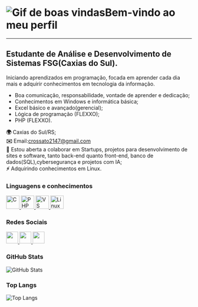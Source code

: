 <!DOCTYPE html>
<html lang="pt-BR">
<head>
    <meta charset="UTF-8">
    <meta name="viewport" content="width=device-width, initial-scale=1.0">
    <title>Carolina Demori Rossato</title>
</head>
<body>
    <h1><img src="https://user-images.githubusercontent.com/18350557/176309783-0785949b-9127-417c-8b55-ab5a4333674e.gif" alt="Gif de boas vindas">Bem-vindo ao meu perfil</h1>
    <hr>
    <h2>Estudante de Análise e Desenvolvimento de Sistemas FSG(Caxias do Sul).</h2>
    <p>Iniciando aprendizados em programação, focada em aprender cada dia mais e adquirir conhecimentos em tecnologia da informação.</p>
    <ul>
        <li>Boa comunicação, responsabilidade, vontade de aprender e dedicação;</li>
        <li>Conhecimentos em Windows e informática básica;</li>
        <li>Excel básico e avançado(gerencial);</li>
        <li>Lógica de programação (FLEXXO);</li>
        <li>PHP (FLEXXO).</li>
    </ul>
    <p>
        <strong>🌍</strong> Caxias do Sul/RS;<br>
        <strong>✉️</strong> Email:<a href="mailto:crossato2147@gmail.com">crossato2147@gmail.com</a><br>
        <strong>🤝</strong> Estou aberta a colaborar em Startups, projetos para desenvolvimento de sites e software, tanto back-end quanto front-end, banco de dados(SQL),cybersegurança e projetos com IA;<br>
        <strong>⚡</strong> Adquirindo conhecimentos em Linux.
    </p>
    <h3>Linguagens e conhecimentos</h3>
    <p align="left">
        <a href="https://docs.microsoft.com/en-us/cpp/?view=msvc-170" target="_blank" rel="noreferrer">
            <img src="https://raw.githubusercontent.com/danielcranney/readme-generator/main/public/icons/skills/c-colored.svg" width="36" height="36" alt="C">
        </a>
        <a href="https://www.php.net/" target="_blank" rel="noreferrer">
            <img src="https://raw.githubusercontent.com/danielcranney/readme-generator/main/public/icons/skills/php-colored.svg" width="36" height="36" alt="PHP">
        </a>
        <a href="https://code.visualstudio.com/" target="_blank" rel="noreferrer">
            <img src="https://raw.githubusercontent.com/danielcranney/readme-generator/main/public/icons/skills/visualstudiocode.svg" width="36" height="36" alt="VS Code">
        </a>
        <a href="https://www.linux.org" target="_blank" rel="noreferrer">
            <img src="https://raw.githubusercontent.com/danielcranney/readme-generator/main/public/icons/skills/linux-colored.svg" width="36" height="36" alt="Linux">
        </a>
    </p>
    <h3>Redes Sociais</h3>
    <p align="left">
        <a href="http://www.instagram.com/crossato2147" target="_blank" rel="noreferrer">
            <picture>
                <source media="(prefers-color-scheme: dark)" srcset="https://raw.githubusercontent.com/danielcranney/readme-generator/main/public/icons/socials/instagram-dark.svg">
                <source media="(prefers-color-scheme: light)" srcset="https://raw.githubusercontent.com/danielcranney/readme-generator/main/public/icons/socials/instagram.svg">
                <img src="https://raw.githubusercontent.com/danielcranney/readme-generator/main/public/icons/socials/instagram.svg" width="32" height="32">
            </picture>
        </a>
        <a href="https://www.linkedin.com/in/carolinademorirossato" target="_blank" rel="noreferrer">
            <picture>
                <source media="(prefers-color-scheme: dark)" srcset="https://raw.githubusercontent.com/danielcranney/readme-generator/main/public/icons/socials/linkedin-dark.svg">
                <source media="(prefers-color-scheme: light)" srcset="https://raw.githubusercontent.com/danielcranney/readme-generator/main/public/icons/socials/linkedin.svg">
                <img src="https://raw.githubusercontent.com/danielcranney/readme-generator/main/public/icons/socials/linkedin.svg" width="32" height="32">
            </picture>
        </a>
        <a href="https://www.stackoverflow.com/users/23186512/carolina-demori-rossato" target="_blank" rel="noreferrer">
            <picture>
                <source media="(prefers-color-scheme: dark)" srcset="https://raw.githubusercontent.com/danielcranney/readme-generator/main/public/icons/socials/stackoverflow-dark.svg">
                <source media="(prefers-color-scheme: light)" srcset="https://raw.githubusercontent.com/danielcranney/readme-generator/main/public/icons/socials/stackoverflow.svg">
                <img src="https://raw.githubusercontent.com/danielcranney/readme-generator/main/public/icons/socials/stackoverflow.svg" width="32" height="32">
            </picture>
        </a>
    </p>
    <h3>GitHub Stats</h3>
    <img src="https://github-readme-stats.vercel.app/api?username=carolinademorirossato&show_icons=true&theme=algolia" alt="GitHub Stats">
          </a>
    </p>
    <h3>Top Langs</h3>
    <img src="https://github-readme-stats.vercel.app/api/top-langs/?username=carolinademorirossato&layout=donut" alt="Top Langs"> 
</body>
</html>

